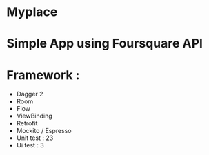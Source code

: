 # Myplace
Simple App using Foursquare API
=====


# Framework :
- Dagger 2
- Room
- Flow
- ViewBinding
- Retrofit
- Mockito / Espresso
- Unit test : 23
- Ui test : 3


